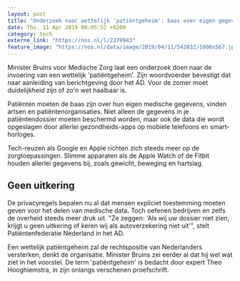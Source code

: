 ```yaml
---
layout: post
title: "Onderzoek naar wettelijk 'patiëntgeheim': baas over eigen gegevens"
date: Thu, 11 Apr 2019 09:05:52 +0200
category: tech
externe_link: "https://nos.nl/l/2279943"
feature_image: "https://nos.nl/data/image/2019/04/11/542832/1008x567.jpg"
---
```


<p>Minister Bruins voor Medische Zorg laat een onderzoek doen naar de invoering van een wettelijk 'patiëntgeheim'. Zijn woordvoerder bevestigt dat naar aanleiding van berichtgeving door het AD. Voor de zomer moet duidelijkheid zijn of zo'n wet haalbaar is.</p>
<p>Patiënten moeten de baas zijn over hun eigen medische gegevens, vinden artsen en patiëntenorganisaties. Niet alleen de gegevens in je patiëntendossier moeten beschermd worden, maar ook de data die wordt opgeslagen door allerlei gezondheids-apps op mobiele telefoons en smart-horloges.</p>
<p>Tech-reuzen als Google en Apple richten zich steeds meer op de zorgtoepassingen. Slimme apparaten als de Apple Watch of de Fitbit houden allerlei gegevens bij, zoals gewicht, beweging en hartslag.</p>
<h2>Geen uitkering</h2>
<p>De privacyregels bepalen nu al dat mensen expliciet toestemming moeten geven voor het delen van medische data. Toch oefenen bedrijven en zelfs de overheid steeds meer druk uit. "Ze zeggen: 'Als wij uw dossier niet zien, krijgt u geen uitkering of keren wij als autoverzekering niet uit'", stelt Patiëntenfederatie Nederland in het AD.</p>
<p>Een wettelijk patiëntgeheim zal de rechtspositie van Nederlanders versterken, denkt de organisatie. Minister Bruins zei eerder al dat hij wel wat ziet in het voorstel. De term 'patiëntgeheim' is bedacht door expert Theo Hooghiemstra, in zijn onlangs verschenen proefschrift.</p>
